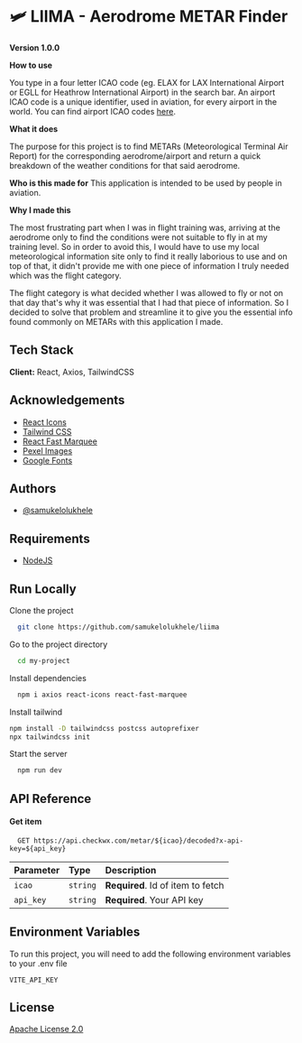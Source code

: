 
# 🛩 LIIMA - Aerodrome METAR Finder

**Version 1.0.0**

**How to use**

You type in a four letter ICAO code (eg. ELAX for LAX International Airport or EGLL for Heathrow International Airport) in the search bar. An airport ICAO code is a unique identifier, used in aviation, for every airport in the world. You can find airport ICAO codes [here](https://airportcodes.io/en/). 

**What it does**

The purpose for this project is to find METARs (Meteorological Terminal Air Report) for the corresponding aerodrome/airport and return a quick breakdown of the weather conditions for that said aerodrome.

**Who is this made for**
This application is intended to be used by people in aviation.

**Why I made this** 

The most frustrating part when I was in flight training was, arriving at the aerodrome only to find the conditions were not suitable to fly in at my training level. So in order to avoid this, I would have to use my local meteorological information site only to find it really laborious to use and on top of that, it didn't provide me with one piece of information I truly needed which was the flight category. 

The flight category is what decided whether I was allowed to fly or not on that day that's why it was essential that I had that piece of information. So I decided to solve that problem and streamline it to give you the essential info found commonly on METARs with this application I made. 




## Tech Stack

**Client:** React, Axios, TailwindCSS



## Acknowledgements

 - [React Icons](https://react-icons.github.io/react-icons)
 - [Tailwind CSS](https://tailwindcss.com/)
 - [React Fast Marquee](https://www.npmjs.com/package/react-fast-marquee)
 - [Pexel Images](https://www.pexels.com/)
 - [Google Fonts](https://fonts.google.com/)


## Authors

- [@samukelolukhele](https://www.github.com/samukelolukhele)


## Requirements
 - [NodeJS](https://nodejs.org/en/download/)
## Run Locally

Clone the project

```bash
  git clone https://github.com/samukelolukhele/liima
```

Go to the project directory

```bash
  cd my-project
```

Install dependencies

```bash
  npm i axios react-icons react-fast-marquee 
```
Install tailwind

```bash
npm install -D tailwindcss postcss autoprefixer
npx tailwindcss init
```

Start the server

```bash
  npm run dev
```


## API Reference


#### Get item

```http
  GET https://api.checkwx.com/metar/${icao}/decoded?x-api-key=${api_key}
```

| Parameter | Type     | Description                       |
| :-------- | :------- | :-------------------------------- |
| `icao`      | `string` | **Required**. Id of item to fetch |
| `api_key` | `string` | **Required**. Your API key |




## Environment Variables

To run this project, you will need to add the following environment variables to your .env file

`VITE_API_KEY`


## License

[Apache License 2.0](https://choosealicense.com/licenses/apache-2.0/)
 

